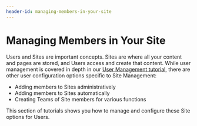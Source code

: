 ```yaml
---
header-id: managing-members-in-your-site
---
```


# Managing Members in Your Site

Users and Sites are important concepts. Sites are where all your content and 
pages are stored, and Users access and create that content. While user
management is covered in depth in our 
[User Management tutorial](/docs/7-1/user/-/knowledge_base/u/managing-users),
there are other user configuration options specific to Site Management:

- Adding members to Sites administratively
- Adding members to Sites automatically
- Creating Teams of Site members for various functions


This section of tutorials shows you how to manage and configure these Site
options for Users.
